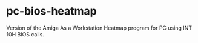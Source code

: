 # pc-bios-heatmap
Version of the Amiga As a Workstation Heatmap program for PC using INT 10H BIOS calls.
